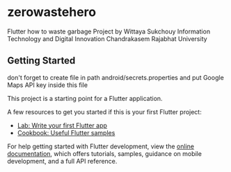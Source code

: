 # zerowastehero

Flutter how to waste garbage Project by Wittaya Sukchouy Information Technology and Digital Innovation Chandrakasem Rajabhat University

## Getting Started

don't forget to create file in path android/secrets.properties and put Google Maps API key inside this file 

This project is a starting point for a Flutter application.

A few resources to get you started if this is your first Flutter project:

- [Lab: Write your first Flutter app](https://docs.flutter.dev/get-started/codelab)
- [Cookbook: Useful Flutter samples](https://docs.flutter.dev/cookbook)

For help getting started with Flutter development, view the
[online documentation](https://docs.flutter.dev/), which offers tutorials,
samples, guidance on mobile development, and a full API reference.
